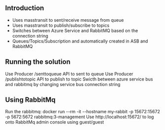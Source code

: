 Introduction
---------------
- Uses masstransit to sent/receive message from queue
- Uses masstransit to publish/subscribe to topics
- Switches between Azure Service and RabbitMQ based on the connection string
- Queues/Topics/Subscription and automatically created in ASB and RabbitMQ

Running the solution
---------------------
Use Producer /senttoqueue API to sent to queue 
Use Producer /publishtotopic API to publish to topic
Swicth between azure service bus and rabbitmq by changing service bus connection string

Using RabbitMq
----------------
Run the rabbitmq: docker run --rm -it --hostname my-rabbit -p 15672:15672 -p 5672:5672 rabbitmq:3-management
Use http://localhost:15672/ to log onto RabbitMq admin console using guest/guest